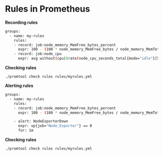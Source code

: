 # Rules in Prometheus

**Recording rules**

```bash
groups:
  - name: my-rules
    rules:
    - record: job:node_memory_MemFree_bytes_percent
      expr: 100 - (100 * node_memory_MemFree_bytes / node_memory_MemTotal_bytes)
    - record: job:node_cpu
      expr: avg without(cpu)(rate(node_cpu_seconds_total{mode="idle"}[5m]))
```

**Checking rules**

```shell
./promtool check rules rules/myrules.yml
```

**Alerting rules**

```bash
groups:
  - name: my-rules
    rules:
    - record: job:node_memory_MemFree_bytes_percent
      expr: 100 - (100 * node_memory_MemFree_bytes / node_memory_MemTotal_bytes)

    - alert: NodeExporterDown
      expr: up{job="Node_Exporter"} == 0
      for: 1m
```

**Checking rules**

```shell
./promtool check rules rules/myrules.yml
```
